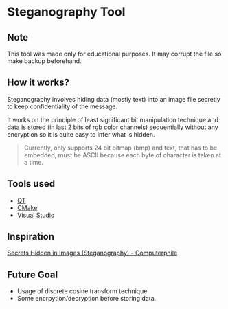 # Steganography Tool

## Note
This tool was made only for educational purposes. It may corrupt the file so make backup beforehand.

## How it works?
Steganography involves hiding data (mostly text) into an image file secretly to keep confidentiality of the message.

It works on the principle of least significant bit manipulation technique and data is stored (in last 2 bits of rgb color channels) sequentially without any encryption so it is quite easy to infer what is hidden.

> Currently, only supports 24 bit bitmap (bmp) and text, that has to be embedded, must be ASCII because each byte of character is taken at a time.

## Tools used
- [QT](https://www.qt.io/)
- [CMake](https://cmake.org/)
- [Visual Studio](https://visualstudio.microsoft.com/)

## Inspiration
[Secrets Hidden in Images (Steganography) - Computerphile](https://www.youtube.com/watch?v=TWEXCYQKyDc)

## Future Goal
- Usage of discrete cosine transform technique.
- Some encrpytion/decryption before storing data.